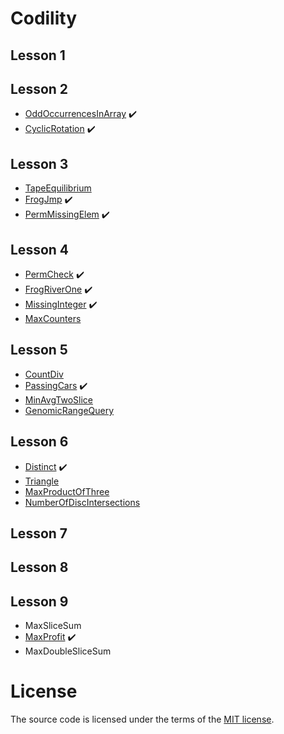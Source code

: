 # Codility

## Lesson 1
## Lesson 2
* [OddOccurrencesInArray](https://app.codility.com/programmers/lessons/2-arrays/odd_occurrences_in_array/) :heavy_check_mark:
* [CyclicRotation](https://app.codility.com/programmers/lessons/2-arrays/cyclic_rotation/) :heavy_check_mark:
## Lesson 3
* [TapeEquilibrium](https://app.codility.com/programmers/lessons/3-time_complexity/tape_equilibrium/)
* [FrogJmp](https://app.codility.com/programmers/lessons/3-time_complexity/frog_jmp/) :heavy_check_mark:
* [PermMissingElem](https://app.codility.com/programmers/lessons/3-time_complexity/perm_missing_elem/) :heavy_check_mark:
## Lesson 4
* [PermCheck](https://app.codility.com/programmers/lessons/4-counting_elements/perm_check/) :heavy_check_mark:
* [FrogRiverOne](https://app.codility.com/programmers/lessons/4-counting_elements/frog_river_one/) :heavy_check_mark:
* [MissingInteger](https://app.codility.com/programmers/lessons/4-counting_elements/missing_integer/) :heavy_check_mark:
* [MaxCounters](https://app.codility.com/programmers/lessons/4-counting_elements/max_counters/)
## Lesson 5
* [CountDiv](https://app.codility.com/programmers/lessons/5-prefix_sums/count_div/)
* [PassingCars](https://app.codility.com/programmers/lessons/5-prefix_sums/passing_cars/) :heavy_check_mark:
* [MinAvgTwoSlice](https://app.codility.com/programmers/lessons/5-prefix_sums/min_avg_two_slice/)
* [GenomicRangeQuery](https://app.codility.com/programmers/lessons/5-prefix_sums/genomic_range_query/)
## Lesson 6
* [Distinct](https://app.codility.com/programmers/lessons/6-sorting/distinct/) :heavy_check_mark:
* [Triangle](https://app.codility.com/programmers/lessons/6-sorting/triangle/)
* [MaxProductOfThree](https://app.codility.com/programmers/lessons/6-sorting/max_product_of_three/)
* [NumberOfDiscIntersections](https://app.codility.com/programmers/lessons/6-sorting/number_of_disc_intersections/)
## Lesson 7
## Lesson 8
## Lesson 9
* MaxSliceSum
* [MaxProfit](https://app.codility.com/programmers/lessons/9-maximum_slice_problem/max_profit/) :heavy_check_mark:
* MaxDoubleSliceSum

# License
The source code is licensed under the terms of the [MIT license](https://opensource.org/licenses/MIT).